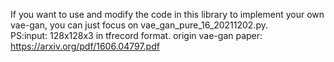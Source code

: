 If you want to use and modify the code in this library to implement your own vae-gan, you can just focus on vae_gan_pure_16_20211202.py.  
PS:input: 128x128x3 in tfrecord format.
origin vae-gan paper:
https://arxiv.org/pdf/1606.04797.pdf
